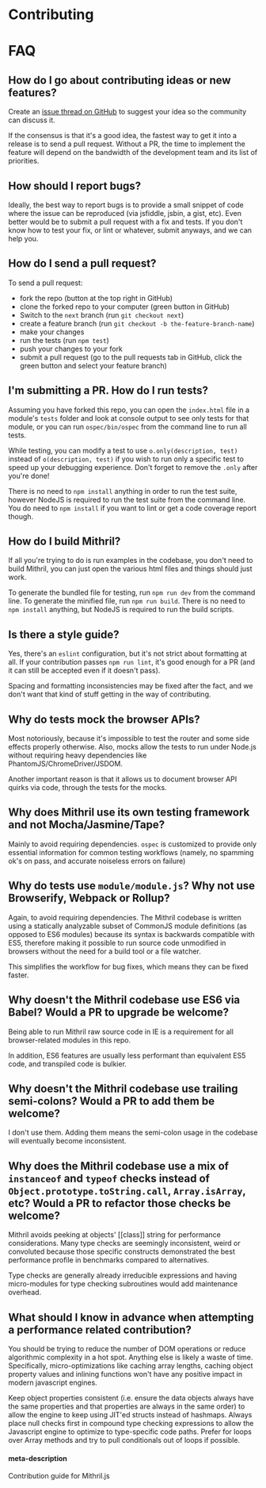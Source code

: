 # Contributing

# FAQ

## How do I go about contributing ideas or new features?

Create an [issue thread on GitHub](https://github.com/MithrilJS/mithril.js/issues/new) to suggest your idea so the community can discuss it.

If the consensus is that it's a good idea, the fastest way to get it into a release is to send a pull request. Without a PR, the time to implement the feature will depend on the bandwidth of the development team and its list of priorities.



## How should I report bugs?

Ideally, the best way to report bugs is to provide a small snippet of code where the issue can be reproduced (via jsfiddle, jsbin, a gist, etc). Even better would be to submit a pull request with a fix and tests. If you don't know how to test your fix, or lint or whatever, submit anyways, and we can help you.



## How do I send a pull request?

To send a pull request:

- fork the repo (button at the top right in GitHub)
- clone the forked repo to your computer (green button in GitHub)
- Switch to the `next` branch (run `git checkout next`)
- create a feature branch (run `git checkout -b the-feature-branch-name`)
- make your changes
- run the tests (run `npm test`)
- push your changes to your fork
- submit a pull request (go to the pull requests tab in GitHub, click the green button and select your feature branch)



## I'm submitting a PR. How do I run tests?

Assuming you have forked this repo, you can open the `index.html` file in a module's `tests` folder and look at console output to see only tests for that module, or you can run `ospec/bin/ospec` from the command line to run all tests.

While testing, you can modify a test to use `o.only(description, test)` instead of `o(description, test)` if you wish to run only a specific test to speed up your debugging experience. Don't forget to remove the `.only` after you're done!

There is no need to `npm install` anything in order to run the test suite, however NodeJS is required to run the test suite from the command line. You do need to `npm install` if you want to lint or get a code coverage report though.



## How do I build Mithril?

If all you're trying to do is run examples in the codebase, you don't need to build Mithril, you can just open the various html files and things should just work.

To generate the bundled file for testing, run `npm run dev` from the command line. To generate the minified file, run `npm run build`. There is no need to `npm install` anything, but NodeJS is required to run the build scripts.



## Is there a style guide?

Yes, there's an `eslint` configuration, but it's not strict about formatting at all. If your contribution passes `npm run lint`, it's good enough for a PR (and it can still be accepted even if it doesn't pass).

Spacing and formatting inconsistencies may be fixed after the fact, and we don't want that kind of stuff getting in the way of contributing.



## Why do tests mock the browser APIs?

Most notoriously, because it's impossible to test the router and some side effects properly otherwise. Also, mocks allow the tests to run under Node.js without requiring heavy dependencies like PhantomJS/ChromeDriver/JSDOM.

Another important reason is that it allows us to document browser API quirks via code, through the tests for the mocks.



## Why does Mithril use its own testing framework and not Mocha/Jasmine/Tape?

Mainly to avoid requiring dependencies. `ospec` is customized to provide only essential information for common testing workflows (namely, no spamming ok's on pass, and accurate noiseless errors on failure)



## Why do tests use `module/module.js`? Why not use Browserify, Webpack or Rollup?

Again, to avoid requiring dependencies. The Mithril codebase is written using a statically analyzable subset of CommonJS module definitions (as opposed to ES6 modules) because its syntax is backwards compatible with ES5, therefore making it possible to run source code unmodified in browsers without the need for a build tool or a file watcher.

This simplifies the workflow for bug fixes, which means they can be fixed faster.



## Why doesn't the Mithril codebase use ES6 via Babel? Would a PR to upgrade be welcome?

Being able to run Mithril raw source code in IE is a requirement for all browser-related modules in this repo.

In addition, ES6 features are usually less performant than equivalent ES5 code, and transpiled code is bulkier.



## Why doesn't the Mithril codebase use trailing semi-colons? Would a PR to add them be welcome?

I don't use them. Adding them means the semi-colon usage in the codebase will eventually become inconsistent.



## Why does the Mithril codebase use a mix of `instanceof` and `typeof` checks instead of `Object.prototype.toString.call`, `Array.isArray`, etc? Would a PR to refactor those checks be welcome?

Mithril avoids peeking at objects' [[class]] string for performance considerations. Many type checks are seemingly inconsistent, weird or convoluted because those specific constructs demonstrated the best performance profile in benchmarks compared to alternatives.

Type checks are generally already irreducible expressions and having micro-modules for type checking subroutines would add maintenance overhead.



## What should I know in advance when attempting a performance related contribution?

You should be trying to reduce the number of DOM operations or reduce algorithmic complexity in a hot spot. Anything else is likely a waste of time. Specifically, micro-optimizations like caching array lengths, caching object property values and inlining functions won't have any positive impact in modern javascript engines.

Keep object properties consistent (i.e. ensure the data objects always have the same properties and that properties are always in the same order) to allow the engine to keep using JIT'ed structs instead of hashmaps. Always place null checks first in compound type checking expressions to allow the Javascript engine to optimize to type-specific code paths. Prefer for loops over Array methods and try to pull conditionals out of loops if possible.

#### meta-description
Contribution guide for Mithril.js
